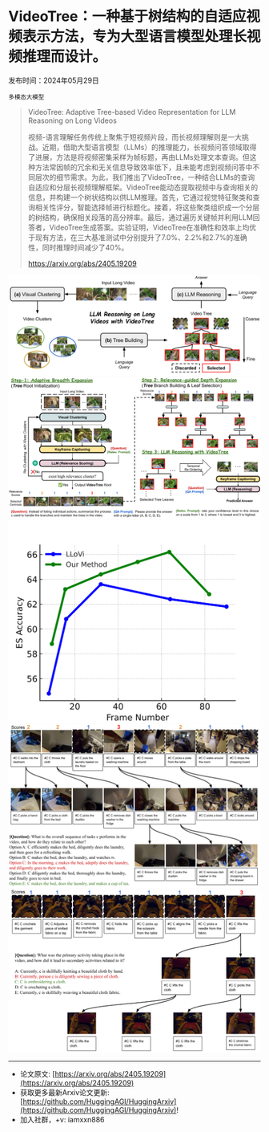 # VideoTree：一种基于树结构的自适应视频表示方法，专为大型语言模型处理长视频推理而设计。
发布时间：2024年05月29日

`多模态大模型`
> VideoTree: Adaptive Tree-based Video Representation for LLM Reasoning on Long Videos
>
> 视频-语言理解任务传统上聚焦于短视频片段，而长视频理解则是一大挑战。近期，借助大型语言模型（LLMs）的推理能力，长视频问答领域取得了进展，方法是将视频密集采样为帧标题，再由LLMs处理文本查询。但这种方法常因帧的冗余和无关信息导致效率低下，且未能考虑到视频问答中不同层次的细节需求。为此，我们推出了VideoTree，一种结合LLMs的查询自适应和分层长视频理解框架。VideoTree能动态提取视频中与查询相关的信息，并构建一个树状结构以供LLM推理。首先，它通过视觉特征聚类和查询相关性评分，智能选择帧进行标题化。接着，将这些聚类组织成一个分层的树结构，确保相关段落的高分辨率。最后，通过遍历关键帧并利用LLM回答者，VideoTree生成答案。实验证明，VideoTree在准确性和效率上均优于现有方法，在三大基准测试中分别提升了7.0%、2.2%和2.7%的准确性，同时推理时间减少了40%。
>
> https://arxiv.org/abs/2405.19209

![](https://raw.githubusercontent.com/HuggingAGI/HuggingArxiv/main/paper_images/2405.19209/x1.png)
![](https://raw.githubusercontent.com/HuggingAGI/HuggingArxiv/main/paper_images/2405.19209/x2.png)
![](https://raw.githubusercontent.com/HuggingAGI/HuggingArxiv/main/paper_images/2405.19209/x3.png)
![](https://raw.githubusercontent.com/HuggingAGI/HuggingArxiv/main/paper_images/2405.19209/x4.png)
![](https://raw.githubusercontent.com/HuggingAGI/HuggingArxiv/main/paper_images/2405.19209/x5.png)

<hr />

- 论文原文: [https://arxiv.org/abs/2405.19209](https://arxiv.org/abs/2405.19209)
- 获取更多最新Arxiv论文更新: [https://github.com/HuggingAGI/HuggingArxiv](https://github.com/HuggingAGI/HuggingArxiv)!
- 加入社群，+v: iamxxn886